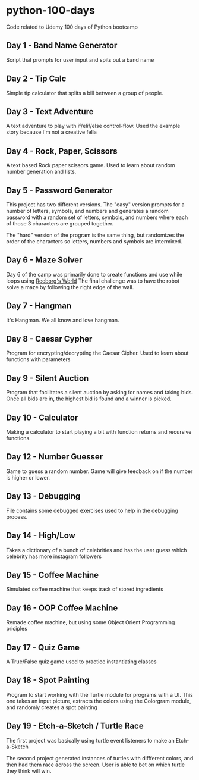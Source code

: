 # python-100-days

Code related to Udemy 100 days of Python bootcamp

## Day 1 - Band Name Generator

Script that prompts for user input and spits out a band name

## Day 2 - Tip Calc

Simple tip calculator that splits a bill between a group of people.

## Day 3 - Text Adventure

A text adventure to play with if/elif/else control-flow. Used the example story because I'm not a creative fella

## Day 4 - Rock, Paper, Scissors

A text based Rock paper scissors game. Used to learn about random number generation and lists.

## Day 5 - Password Generator

This project has two different versions. The "easy" version prompts for a number of letters,
symbols, and numbers and generates a random password with a random set of letters, symbols, and numbers where each of those 3 characters are grouped together.

The "hard" version of the program is the same thing, but randomizes the order of the characters so letters, numbers and symbols are intermixed.

## Day 6 - Maze Solver

Day 6 of the camp was primarily done to create functions and use while loops using [Reeborg's World](https://reeborg.ca/index_en.html)
The final challenge was to have the robot solve a maze by following the right edge of the wall.

## Day 7 - Hangman

It's Hangman. We all know and love hangman.

## Day 8 - Caesar Cypher

Program for encrypting/decrypting  the Caesar Cipher. Used to learn about functions with parameters

## Day 9 - Silent Auction

Program that facilitates a silent auction by asking for names and taking bids.
Once all bids are in, the highest bid is found and a winner is picked.

## Day 10 - Calculator

Making a calculator to start playing a bit with function returns and recursive functions.

## Day 12 - Number Guesser

Game to guess a random number. Game will give feedback on if the number is higher or lower.

## Day 13 - Debugging

File contains some debugged exercises used to help in the debugging process.

## Day 14 - High/Low

Takes a dictionary of a bunch of celebrities and has the user guess which celebrity has more instagram followers

## Day 15 - Coffee Machine

Simulated coffee machine that keeps track of stored ingredients

## Day 16 - OOP Coffee Machine

Remade coffee machine, but using some Object Orient Programming priciples

## Day 17 - Quiz Game

A True/False quiz game used to practice instantiating classes

## Day 18 - Spot Painting

Program to start working with the Turtle module for programs with a UI. This one takes an input picture, extracts the colors using the Colorgram module, and randomly creates a spot painting

## Day 19 - Etch-a-Sketch / Turtle Race

The first project was basically using turtle event listeners to make an Etch-a-Sketch

The second project generated instances of turtles with diffferent colors, and then had them race across the screen. User is able to bet on which turtle they think will win.
